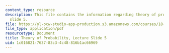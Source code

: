 ```yaml
---
content_type: resource
description: This file contains the information regarding theory of probability, lecture
  slide 5.
file: https://ol-ocw-studio-app-production.s3.amazonaws.com/courses/18-175-theory-of-probability-spring-2014/1c016821763783c34c48816b1ac66969_MIT18_175S14_Lecture5.pdf
file_type: application/pdf
resourcetype: Document
title: Theory of Probability, Lecture Slide 5
uid: 1c016821-7637-83c3-4c48-816b1ac66969
---
```

